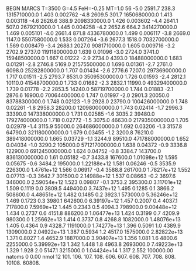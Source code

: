 BEGN
MARCS T=3500 G=4.5 FeH=-0.25 MT=1.0
                  56
-5.0 2591.7 238.3 1315710000.0 1.403 0.002762 
-4.8 2609.5 301.7 1650680000.0 1.413 0.003118 
-4.6 2626.6 388.9 2098330000.0 1.426 0.003602 
-4.4 2641.1 507.0 2679210000.0 1.445 0.004258 
-4.2 2652.6 664.2 3414270000.0 1.469 0.005101 
-4.0 2661.4 871.8 4336780000.0 1.499 0.006117 
-3.8 2669.0 1147.0 5507580000.0 1.533 0.007264 
-3.6 2677.3 1518.0 7032700000.0 1.569 0.008479 
-3.4 2688.1 2027.0 9081710000.0 1.605 0.009716 
-3.2 2702.9 2737.0 11911800000.0 1.639 0.01096 
-3.0 2724.0 3741.0 15948500000.0 1.667 0.01222 
-2.9 2734.0 4393.0 18488000000.0 1.683 0.01291 
-2.8 2746.8 5169.0 21575500000.0 1.696 0.01361 
-2.7 2761.0 6098.0 25282800000.0 1.707 0.01434 
-2.6 2776.6 7207.0 29736900000.0 1.717 0.01511 
-2.5 2793.7 8531.0 35095300000.0 1.726 0.01593 
-2.4 2812.1 10110.0 41548700000.0 1.733 0.01682 
-2.3 2832.1 11990.0 49329400000.0 1.739 0.01778 
-2.2 2853.5 14240.0 58719700000.0 1.744 0.01883 
-2.1 2876.6 16900.0 70064400000.0 1.747 0.01997 
-2.0 2901.3 20050.0 83788300000.0 1.748 0.02123 
-1.9 2928.0 23790.0 100426000000.0 1.748 0.02261 
-1.8 2958.3 28200.0 120980000000.0 1.743 0.02414 
-1.7 2996.3 33390.0 147338000000.0 1.731 0.02585 
-1.6 3035.2 39480.0 179274000000.0 1.718 0.02772 
-1.5 3075.0 46630.0 217935000000.0 1.705 0.02979 
-1.4 3115.9 55000.0 264686000000.0 1.692 0.03206 
-1.3 3157.8 64790.0 321180000000.0 1.679 0.03455 
-1.2 3200.8 76210.0 389418000000.0 1.665 0.03729 
-1.1 3244.9 89510.0 471788000000.0 1.652 0.04034 
-1.0 3290.2 105000.0 571217000000.0 1.638 0.04372 
-0.9 3336.8 122900.0 691245000000.0 1.624 0.04752 
-0.8 3384.7 143700.0 836130000000.0 1.61 0.05182 
-0.7 3433.8 167600.0 1.01098e+12 1.595 0.05675 
-0.6 3484.2 195000.0 1.22188e+12 1.581 0.06246 
-0.5 3535.9 226300.0 1.4761e+12 1.566 0.06917 
-0.4 3588.8 261700.0 1.78217e+12 1.552 0.07713 
-0.3 3642.7 301500.0 2.14988e+12 1.537 0.08663 
-0.2 3697.6 346000.0 2.59054e+12 1.523 0.09807 
-0.1 3753.2 395300.0 3.11701e+12 1.509 0.1119 
0.0 3809.5 449400.0 3.7437e+12 1.495 0.1285 
0.1 3866.2 508600.0 4.48651e+12 1.482 0.1485 
0.2 3923.1 573000.0 5.36246e+12 1.469 0.1723 
0.3 3980.1 642600.0 6.39197e+12 1.457 0.2007 
0.4 4037.1 717800.0 7.5969e+12 1.445 0.2343 
0.5 4094.3 798900.0 9.00448e+12 1.434 0.2737 
0.6 4151.8 886200.0 1.06477e+13 1.424 0.3199 
0.7 4209.9 980300.0 1.25662e+13 1.414 0.3737 
0.8 4268.8 1082000.0 1.48076e+13 1.405 0.4364 
0.9 4328.7 1191000.0 1.74277e+13 1.396 0.5091 
1.0 4389.9 1309000.0 2.04922e+13 1.387 0.5934 
1.2 4517.0 1575000.0 2.82822e+13 1.371 0.8027 
1.4 4652.9 1887000.0 3.90407e+13 1.356 1.081 
1.6 4800.6 2255000.0 5.39992e+13 1.342 1.448 
1.8 4963.8 2693000.0 7.49223e+13 1.329 1.928 
2.0 5147.1 3215000.0 1.04424e+14 1.317 2.552 
100000.00
natoms              0      0.00
nmol          12
          101.         106.       107.      108.         606.        607.        608.
          707.         708.       808.    10108.       60808.
